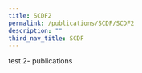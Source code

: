 ```yaml
---
title: SCDF2
permalink: /publications/SCDF/SCDF2
description: ""
third_nav_title: SCDF
---
```


test 2- publications